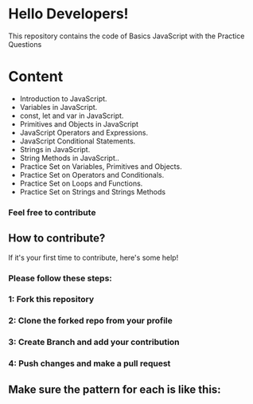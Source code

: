 


# Hello Developers!
This repository contains the code of  Basics JavaScript with the Practice Questions   
#  Content
* Introduction to JavaScript.
* Variables in JavaScript.
* const, let and var in JavaScript.
* Primitives and Objects in JavaScript
* JavaScript Operators and Expressions.
* JavaScript Conditional Statements.
* Strings in JavaScript.
* String Methods in JavaScript..
* Practice Set on Variables, Primitives and Objects.
* Practice Set on Operators and Conditionals.
* Practice Set on Loops and Functions.
* Practice Set on Strings and Strings Methods

### Feel free to contribute 
## How to contribute?
If it's your first time to contribute, here's some help!
### Please follow these steps:
### 1: Fork this repository
### 2: Clone the forked repo from your profile
### 3: Create Branch and add your contribution
### 4: Push changes and make a pull request

## Make sure the pattern for each is like this:



